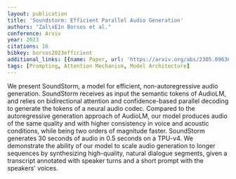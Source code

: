```yaml
---
layout: publication
title: 'Soundstorm: Efficient Parallel Audio Generation'
authors: "Zal\xE1n Borsos et al."
conference: Arxiv
year: 2023
citations: 16
bibkey: borsos2023efficient
additional_links: [{name: Paper, url: 'https://arxiv.org/abs/2305.09636'}]
tags: [Prompting, Attention Mechanism, Model Architecture]
---
```

We present SoundStorm, a model for efficient, non-autoregressive audio
generation. SoundStorm receives as input the semantic tokens of AudioLM, and
relies on bidirectional attention and confidence-based parallel decoding to
generate the tokens of a neural audio codec. Compared to the autoregressive
generation approach of AudioLM, our model produces audio of the same quality
and with higher consistency in voice and acoustic conditions, while being two
orders of magnitude faster. SoundStorm generates 30 seconds of audio in 0.5
seconds on a TPU-v4. We demonstrate the ability of our model to scale audio
generation to longer sequences by synthesizing high-quality, natural dialogue
segments, given a transcript annotated with speaker turns and a short prompt
with the speakers' voices.